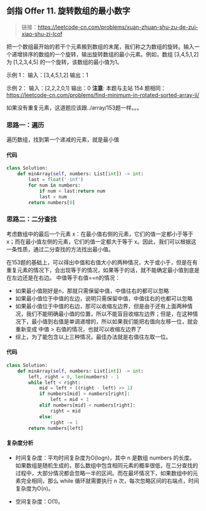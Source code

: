 ## 剑指 Offer 11. 旋转数组的最小数字
>链接：https://leetcode-cn.com/problems/xuan-zhuan-shu-zu-de-zui-xiao-shu-zi-lcof


把一个数组最开始的若干个元素搬到数组的末尾，我们称之为数组的旋转。输入一个递增排序的数组的一个旋转，输出旋转数组的最小元素。例如，数组 [3,4,5,1,2] 为 [1,2,3,4,5] 的一个旋转，该数组的最小值为1。  

示例 1：
输入：[3,4,5,1,2]
输出：1

示例 2：
输入：[2,2,2,0,1]
输出：0
**注意**: 本题与主站 154 题相同：https://leetcode-cn.com/problems/find-minimum-in-rotated-sorted-array-ii/


如果没有重复元素，这道题应该跟../array/153题一样。。。
### 思路一：遍历
遍历数组，找到第一个递减的元素，就是最小值
#### 代码
```python
class Solution:
    def minArray(self, numbers: List[int]) -> int:
        last = float('-inf')
        for num in numbers:
            if num < last:return num
            last = num
        return numbers[0]
```
### 思路二：二分查找
考虑数组中的最后一个元素 x：在最小值右侧的元素，它们的值一定都小于等于 x；而在最小值左侧的元素，它们的值一定都大于等于 x。因此，我们可以根据这一条性质，通过二分查找的方法找出最小值。

在153题的基础上，可以得出中值和右值大小的两种情况，大于或小于，但是在有重复元素的情况下，会出现等于的情况，如果等于的话，就不能确定最小值到底是在左边还是在右边。
中值等于右值==n的情况：
- 如果最小值刚好是n，那就只需保留中值，中值往右的都可以忽略
- 如果最小值位于中值的左边，说明只需保留中值，中值往右的也都可以忽略
- 如果最小值位于中值的右边，那可以收缩左边界，但是由于还有上面两种情况，我们不能明确最小值的位置，所以不能盲目收缩左边界；但是，在这种情况下，最小值到右值是单调递增的，所以如果我们能把右值向左移一位，就会重新变成 中值 > 右值的情况，也就可以收缩左边界了
- 综上，为了能包含以上三种情况，最佳办法就是右值往左取一位。

#### 代码
```python
class Solution:
    def minArray(self, numbers: List[int]) -> int:
        left, right = 0, len(numbers) - 1
        while left < right:
            mid = left + ((right - left) >> 1)
            if numbers[mid] > numbers[right]:
                left = mid + 1
            elif numbers[mid] < numbers[right]:
                right = mid
            else:
                right -= 1
        return numbers[left]
```
#### 复杂度分析
- 时间复杂度：平均时间复杂度为O(logn)，其中 n 是数组 numbers 的长度。如果数组是随机生成的，那么数组中包含相同元素的概率很低，在二分查找的过程中，大部分情况都会忽略一半的区间。而在最坏情况下，如果数组中的元素完全相同，那么 while 循环就需要执行 n 次，每次忽略区间的右端点，时间复杂度为O(n)。

- 空间复杂度：O(1)。













